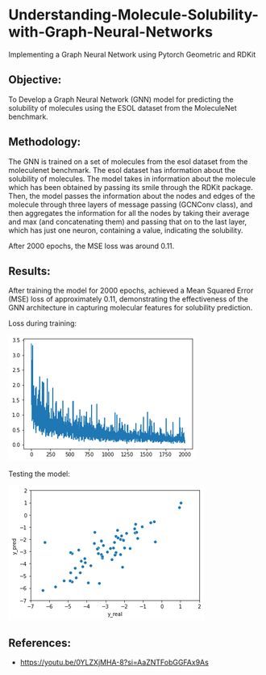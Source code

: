 # Understanding-Molecule-Solubility-with-Graph-Neural-Networks
Implementing a Graph Neural Network using Pytorch Geometric and RDKit 

## Objective:

To Develop a Graph Neural Network (GNN) model for predicting the solubility of molecules using the ESOL dataset from the MoleculeNet benchmark.

## Methodology:

The GNN is trained on a set of molecules from the esol dataset from the moleculenet benchmark. The esol dataset has information about the solubility of molecules. 
The model takes in information about the molecule which has been obtained by passing its smile through the RDKit package. Then, the model passes the information about the nodes and edges of the molecule through three layers of message passing (GCNConv class), and then aggregates the information for all the nodes by taking their average and max (and concatenating them) and passing that on to the last layer, which has just one neuron, containing a value, indicating the solubility. 

After 2000 epochs, the MSE loss was around 0.11.

## Results:

After training the model for 2000 epochs, achieved a Mean Squared Error (MSE) loss of approximately 0.11, demonstrating the effectiveness of the GNN architecture in capturing molecular features for solubility prediction.

Loss during training:

![Loss during training](image.png)

Testing the model:

![Testing model](image-1.png)

## References:

- https://youtu.be/0YLZXjMHA-8?si=AaZNTFobGGFAx9As

